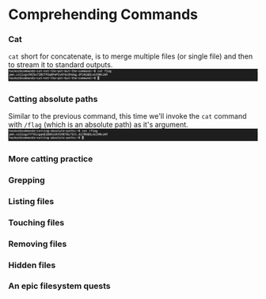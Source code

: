 # Comprehending Commands

### Cat
`cat` short for concatenate, is to merge multiple files (or single file) and then to stream it to standard outputs.
![not the pet I/O](../assets/not_the_pet.png)

### Catting absolute paths
Similar to the previous command, this time we'll invoke the `cat` command with `/flag` (which is an absolute path) as it's argument.
![catting absolute I/O](../assets/catting_absolute.png)

### More catting practice
### Grepping
### Listing files
### Touching files
### Removing files
### Hidden files

### An epic filesystem quests